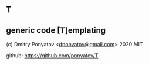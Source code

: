 #  `T`
## generic code [T]emplating

(c) Dmitry Ponyatov <<dponyatov@gmail.com>> 2020 MIT

github: https://github.com/ponyatov/T
